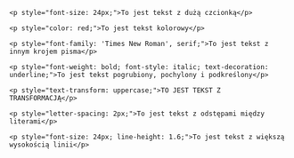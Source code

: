 <!DOCTYPE html>
<html lang="pl">
<head>
    <meta charset="UTF-8">
    <meta name="viewport" content="width=device-width, initial-scale=1.0">
    <title>Formatowanie tekstu</title>
</head>
<body>

    <p style="font-size: 24px;">To jest tekst z dużą czcionką</p>

    <p style="color: red;">To jest tekst kolorowy</p>

    <p style="font-family: 'Times New Roman', serif;">To jest tekst z innym krojem pisma</p>

    <p style="font-weight: bold; font-style: italic; text-decoration: underline;">To jest tekst pogrubiony, pochylony i podkreślony</p>

    <p style="text-transform: uppercase;">TO JEST TEKST Z TRANSFORMACJĄ</p>

    <p style="letter-spacing: 2px;">To jest tekst z odstępami między literami</p>

    <p style="font-size: 24px; line-height: 1.6;">To jest tekst z większą wysokością linii</p>

</body>
</html>
